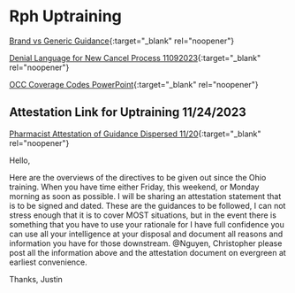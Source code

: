 # Rph Uptraining 
[Brand vs Generic Guidance](https://mygainwell-my.sharepoint.com/:w:/g/personal/prachi_patel_gainwelltechnologies_com/EXpmrn3MHIlCtxIro-dFL08BouMWvOnehALSWZdmzCLfKg?e=w1TPnT){:target="_blank" rel="noopener"}

[Denial Language for New Cancel Process 11092023](https://mygainwell-my.sharepoint.com/:w:/g/personal/prachi_patel_gainwelltechnologies_com/EUSkpt8GIa1Njsoieh9xYxcB9xRxhsinTEjXDStEOfW7-w?e=1EHxnF){:target="_blank" rel="noopener"}

[OCC Coverage Codes PowerPoint](https://mygainwell-my.sharepoint.com/:p:/g/personal/prachi_patel_gainwelltechnologies_com/EZ3iPdr_m19MqCMDPTzbLk8BkzYmS8yvEoScVOIpiyh_xA?e=F96VnL){:target="_blank" rel="noopener"}

## Attestation Link for Uptraining 11/24/2023

[Pharmacist Attestation of Guidance Dispersed 11/20](https://mygainwell-my.sharepoint.com.mcas.ms/:w:/r/personal/justin_collingwood_gainwelltechnologies_com/_layouts/15/guestaccess.aspx?e=4%3AOucwRv&fromShare=true&at=9&CID=2F4330BA-8213-4C1C-9E9F-88B00517862D&share=ES8dCmi0X1JGjI7yB9Ly5UwBeu6e-wcWuSXoUDHc8lFQ0g){:target="_blank" rel="noopener"}

Hello,

Here are the overviews of the directives to be given out since the Ohio training. When you have time either Friday, this weekend, or Monday morning as soon as possible. I will be sharing an attestation statement that is to be signed and dated.
These are the guidances to be followed, I can not stress enough that it is to cover MOST situations, but in the event there is something that you have to use your rationale for I have full confidence you can use all your intelligence at your disposal and document all reasons and information you have for those downstream.
@Nguyen, Christopher please post all the information above and the attestation document on evergreen at earliest convenience.

Thanks,
Justin
